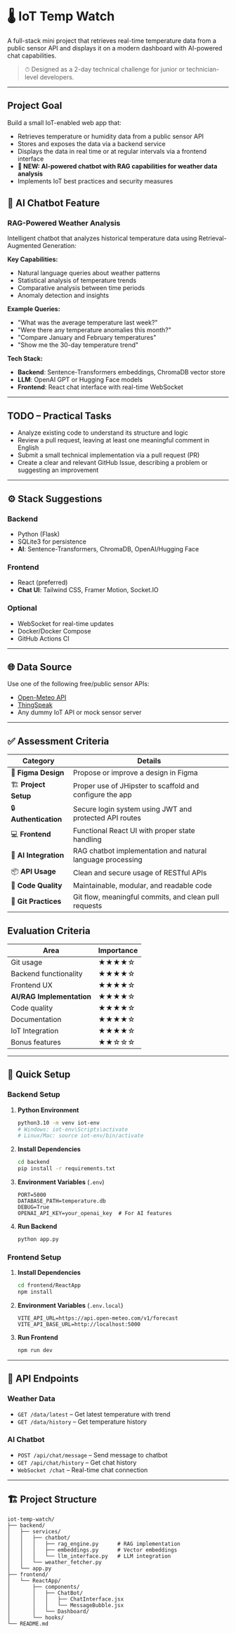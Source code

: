 # 🌡️ IoT Temp Watch

A full-stack mini project that retrieves real-time temperature data from a public sensor API and displays it on a modern dashboard with AI-powered chat capabilities.

> ⏱ Designed as a 2-day technical challenge for junior or technician-level developers.

---

## Project Goal

Build a small IoT-enabled web app that:
- Retrieves temperature or humidity data from a public sensor API
- Stores and exposes the data via a backend service
- Displays the data in real time or at regular intervals via a frontend interface
- **🤖 NEW: AI-powered chatbot with RAG capabilities for weather data analysis**
- Implements IoT best practices and security measures

## 🤖 AI Chatbot Feature

### RAG-Powered Weather Analysis
Intelligent chatbot that analyzes historical temperature data using Retrieval-Augmented Generation:

**Key Capabilities:**
- Natural language queries about weather patterns
- Statistical analysis of temperature trends
- Comparative analysis between time periods
- Anomaly detection and insights

**Example Queries:**
- "What was the average temperature last week?"
- "Were there any temperature anomalies this month?"
- "Compare January and February temperatures"
- "Show me the 30-day temperature trend"

**Tech Stack:**
- **Backend**: Sentence-Transformers embeddings, ChromaDB vector store
- **LLM**: OpenAI GPT or Hugging Face models
- **Frontend**: React chat interface with real-time WebSocket

---

## TODO – Practical Tasks

- Analyze existing code to understand its structure and logic
- Review a pull request, leaving at least one meaningful comment in English
- Submit a small technical implementation via a pull request (PR)
- Create a clear and relevant GitHub Issue, describing a problem or suggesting an improvement

---

## ⚙️ Stack Suggestions

### Backend
- Python (Flask)
- SQLite3 for persistence
- **AI**: Sentence-Transformers, ChromaDB, OpenAI/Hugging Face

### Frontend
- React (preferred)
- **Chat UI**: Tailwind CSS, Framer Motion, Socket.IO

### Optional
- WebSocket for real-time updates
- Docker/Docker Compose
- GitHub Actions CI

---

## 🌐 Data Source

Use one of the following free/public sensor APIs:
- [Open-Meteo API](https://open-meteo.com/en/docs)
- [ThingSpeak](https://thingspeak.com/)
- Any dummy IoT API or mock sensor server

---

## ✅ Assessment Criteria

| Category | Details |
|----------|---------|
| 🎨 **Figma Design** | Propose or improve a design in Figma |
| 🏗 **Project Setup** | Proper use of JHipster to scaffold and configure the app |
| 🔒 **Authentication** | Secure login system using JWT and protected API routes |
| 💻 **Frontend** | Functional React UI with proper state handling |
| 🤖 **AI Integration** | RAG chatbot implementation and natural language processing |
| 📦 **API Usage** | Clean and secure usage of RESTful APIs |
| 🧼 **Code Quality** | Maintainable, modular, and readable code |
| 🔁 **Git Practices** | Git flow, meaningful commits, and clean pull requests |

## Evaluation Criteria
| Area | Importance |
|------|------------|
| Git usage | ★★★★☆ |
| Backend functionality | ★★★★☆ |
| Frontend UX | ★★★★☆ |
| **AI/RAG Implementation** | ★★★★☆ |
| Code quality | ★★★★☆ |
| Documentation | ★★★★☆ |
| IoT Integration | ★★★★☆ |
| Bonus features | ★★☆☆☆ |

---

## 🚀 Quick Setup

### Backend Setup
1. **Python Environment**
   ```bash
   python3.10 -m venv iot-env
   # Windows: iot-env\Scripts\activate
   # Linux/Mac: source iot-env/bin/activate
   ```

2. **Install Dependencies**
   ```bash
   cd backend
   pip install -r requirements.txt
   ```

3. **Environment Variables** (`.env`)
   ```
   PORT=5000
   DATABASE_PATH=temperature.db
   DEBUG=True
   OPENAI_API_KEY=your_openai_key  # For AI features
   ```

4. **Run Backend**
   ```bash
   python app.py
   ```

### Frontend Setup
1. **Install Dependencies**
   ```bash
   cd frontend/ReactApp
   npm install
   ```

2. **Environment Variables** (`.env.local`)
   ```
   VITE_API_URL=https://api.open-meteo.com/v1/forecast
   VITE_API_BASE_URL=http://localhost:5000
   ```

3. **Run Frontend**
   ```bash
   npm run dev
   ```

---

## 📡 API Endpoints

### Weather Data
- `GET /data/latest` – Get latest temperature with trend
- `GET /data/history` – Get temperature history

### AI Chatbot
- `POST /api/chat/message` – Send message to chatbot
- `GET /api/chat/history` – Get chat history
- `WebSocket /chat` – Real-time chat connection

---

## 🏗️ Project Structure

```
iot-temp-watch/
├── backend/
│   ├── services/
│   │   ├── chatbot/
│   │   │   ├── rag_engine.py      # RAG implementation
│   │   │   ├── embeddings.py      # Vector embeddings
│   │   │   └── llm_interface.py   # LLM integration
│   │   └── weather_fetcher.py
│   └── app.py
├── frontend/
│   └── ReactApp/
│       ├── components/
│       │   ├── ChatBot/
│       │   │   ├── ChatInterface.jsx
│       │   │   └── MessageBubble.jsx
│       │   └── Dashboard/
│       └── hooks/
└── README.md
```


